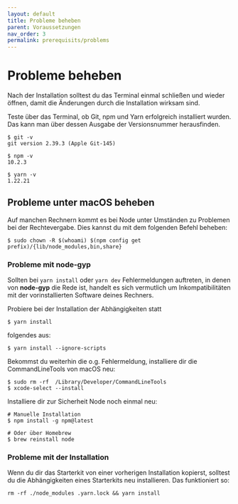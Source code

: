 ```yaml
---
layout: default
title: Probleme beheben
parent: Voraussetzungen
nav_order: 3
permalink: prerequisits/problems
---
```


# Probleme beheben

Nach der Installation solltest du das Terminal einmal schließen und wieder öffnen, damit die Änderungen durch die Installation wirksam sind.

Teste über das Terminal, ob Git, npm und Yarn erfolgreich installiert wurden. Das kann man über dessen Ausgabe der Versionsnummer herausfinden.

```shell
$ git -v
git version 2.39.3 (Apple Git-145)

$ npm -v
10.2.3

$ yarn -v
1.22.21
```

## Probleme unter macOS beheben

Auf manchen Rechnern kommt es bei Node unter Umständen zu Problemen bei der Rechtevergabe. Dies kannst du mit dem folgenden Befehl beheben:

```shell
$ sudo chown -R $(whoami) $(npm config get prefix)/{lib/node_modules,bin,share}
```

### Probleme mit node-gyp

Sollten bei `yarn install` oder `yarn dev` Fehlermeldungen auftreten, in denen von **node-gyp** die Rede ist, handelt es sich vermutlich um Inkompatibilitäten mit der vorinstallierten Software deines Rechners.

Probiere bei der Installation der Abhängigkeiten statt

```shell
$ yarn install
```

folgendes aus:

```shell
$ yarn install --ignore-scripts
```

Bekommst du weiterhin die o.g. Fehlermeldung, installiere dir die CommandLineTools von macOS neu:

```shell
$ sudo rm -rf  /Library/Developer/CommandLineTools
$ xcode-select --install
```

Installiere dir zur Sicherheit Node noch einmal neu:

```shell
# Manuelle Installation
$ npm install -g npm@latest

# Oder über Homebrew
$ brew reinstall node
```

### Probleme mit der Installation

Wenn du dir das Starterkit von einer vorherigen Installation kopierst, solltest du die Abhängigkeiten eines Starterkits neu installieren. Das funktioniert so:

`rm -rf ./node_modules .yarn.lock && yarn install`
